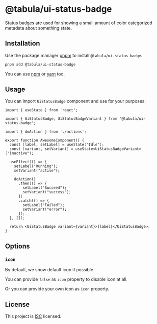 # @tabula/ui-status-badge

Status badges are used for showing a small amount of color categorized metadata about something state.

## Installation

Use the package manager [pnpm](https://pnpm.io) to install `@tabula/ui-status-badge`.

```bash
pnpm add @tabula/ui-status-badge
```

You can use [npm](https://npmjs.com) or [yarn](https://yarnpkg.com) too.

## Usage

You can import `UiStatusBadge` component and use for your purposes:

```tsx
import { useState } from 'react';

import { UiStatusBadge, UiStatusBadgeVariant } from '@tabula/ui-status-badge';

import { doAction } from './actions';

export function AwesomeComponent() {
  const [label, setLabel] = useState("Idle");
  const [variant, setVariant] = useState<UiStatusBadgeVariant>("inactive");

  useEffect(() => {
    setLabel("Running");
    setVariant("active");

    doAction()
      .then(() => {
        setLabel("Succeed");
        setVariant("success");
      })
      .catch(() => {
        setLabel("Failed");
        setVariant("error");
      });
  }, []);

  return <UiStatusBadge variant={variant}>{label}</UiStatusBadge>;
}
```

## Options

### `icon`

By default, we show default icon if possible.

You can provide `false` as `icon` property to disable icon at all.

Or you can provide your own icon as `icon` property.

## License

This project is [ISC](https://choosealicense.com/licenses/isc/) licensed.

